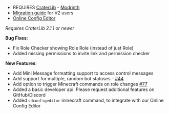 - REQUIRES [CraterLib](https://www.curseforge.com/minecraft/mc-mods/craterlib) - [Modrinth](https://modrinth.com/mod/craterlib)
- [Migration guide](https://sdlink.fdd-docs.com/migration/) for V2 users
- [Online Config Editor](https://editor.firstdark.dev)


*Requires CraterLib 2.1.1 or newer*

**Bug Fixes**:

- Fix Role Checker showing Role Role (instead of just Role)
- Added missing permissions to invite link and permission checker

**New Features**:

- Add Mini Message formatting support to access control messages
- Add support for multiple, random bot statuses - [#44](https://github.com/hypherionmc/sdlink/issues/44)
- Add option to trigger Minecraft commands on role changes [#77](https://github.com/hypherionmc/sdlink/issues/77)
- Added a basic developer api. Please request additional features on GitHub/Discord
- Added `sdconfigeditor` minecraft command, to integrate with our Online Config Editor